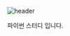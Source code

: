 ![header](https://capsule-render.vercel.app/api?type=waving&color=auto&height=200&section=header&text=PYTHON&fontSize=32)

파이썬 스터디 입니다.
